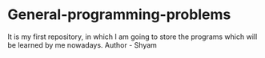 # General-programming-problems
It is my first repository, in which I am going to store the programs which will be learned by me nowadays.
Author - Shyam
